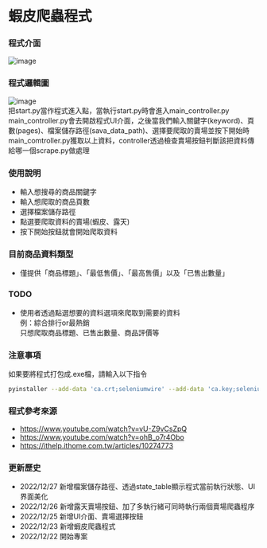 # 蝦皮爬蟲程式

### 程式介面
![image](https://imgur.com/Lpp3TeI.jpg)

### 程式邏輯圖
![image](https://imgur.com/KZFyE9n.jpg)  
把start.py當作程式進入點，當執行start.py時會進入main_controller.py
main_controller.py會去開啟程式UI介面，之後當我們輸入關鍵字(keyword)、頁數(pages)、檔案儲存路徑(sava_data_path)、選擇要爬取的賣場並按下開始時  
main_comtroller.py獲取以上資料，controller透過檢查賣場按鈕判斷該把資料傳給哪一個scrape.py做處理

### 使用說明
  * 輸入想搜尋的商品關鍵字
  * 輸入想爬取的商品頁數
  * 選擇檔案儲存路徑
  * 點選要爬取資料的賣場(蝦皮、露天)
  * 按下開始按鈕就會開始爬取資料
  
### 目前商品資料類型
  * 僅提供「商品標題」、「最低售價」、「最高售價」以及「已售出數量」
  
### TODO
  * 使用者透過點選想要的資料選項來爬取到需要的資料  
    例：綜合排行or最熱銷  
        只想爬取商品標題、已售出數量、商品評價等
        
### 注意事項
  如果要將程式打包成.exe檔，請輸入以下指令  
```sh
pyinstaller --add-data 'ca.crt;seleniumwire' --add-data 'ca.key;seleniumwire' -i bug.ico -F start.py -w
```

### 程式參考來源
  * https://www.youtube.com/watch?v=vU-Z9vCsZpQ
  * https://www.youtube.com/watch?v=ohB_o7r4Obo
  * https://ithelp.ithome.com.tw/articles/10274773

### 更新歷史
  * 2022/12/27 新增檔案儲存路徑、透過state_table顯示程式當前執行狀態、UI界面美化
  * 2022/12/26 新增露天賣場按鈕、加了多執行緒可同時執行兩個賣場爬蟲程序
  * 2022/12/25 新增UI介面、賣場選擇按鈕
  * 2022/12/23 新增蝦皮爬蟲程式
  * 2022/12/22 開始專案
